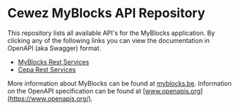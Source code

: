 # Cewez MyBlocks API Repository
This repository lists all available API's for the MyBlocks application. By clicking any of the following links you can view the documentation in OpenAPI (aka Swagger) format.

* [MyBlocks Rest Services](https://myblocks-cewez.github.io/api/?api=myblocks)
* [Cepa Rest Services](https://myblocks-cewez.github.io/api/?api=cepa)

More information about MyBlocks can be found at [myblocks.be](https://myblocks.be). Information on the OpenAPI specification can be found at [www.openapis.org](https://www.openapis.org/).
